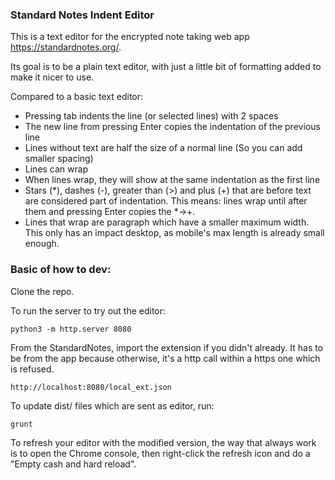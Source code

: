 ### Standard Notes Indent Editor

This is a text editor for the encrypted note taking web app https://standardnotes.org/.

Its goal is to be a plain text editor, with just a little bit of formatting added to make it nicer to use.

Compared to a basic text editor:

* Pressing tab indents the line (or selected lines) with 2 spaces
* The new line from pressing Enter copies the indentation of the previous line
* Lines without text are half the size of a normal line (So you can add smaller spacing)
* Lines can wrap
* When lines wrap, they will show at the same indentation as the first line
* Stars (*), dashes (-), greater than (>) and plus (+) that are before text are considered part of indentation. 
  This means: lines wrap until after them and pressing Enter copies the *->+.
* Lines that wrap are paragraph which have a smaller maximum width. This only has an impact desktop, as mobile's max length is already small enough.


### Basic of how to dev:

Clone the repo.

To run the server to try out the editor:

    python3 -m http.server 8080

From the StandardNotes, import the extension if you didn't already. It has to be from the app because otherwise, it's a http call within a https one which is refused.

    http://localhost:8080/local_ext.json

To update dist/ files which are sent as editor, run:

    grunt

To refresh your editor with the modified version, the way that always work is to open the Chrome console, then right-click the refresh icon and do a "Empty cash and hard reload".

